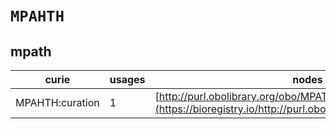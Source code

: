 # `MPAHTH`
## mpath
| curie           |   usages | nodes                                                                                                       |
|-----------------|----------|-------------------------------------------------------------------------------------------------------------|
| MPAHTH:curation |        1 | [http://purl.obolibrary.org/obo/MPATH:852](https://bioregistry.io/http://purl.obolibrary.org/obo/MPATH:852) |

